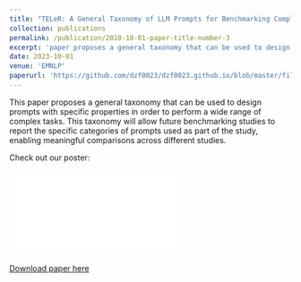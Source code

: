 ```yaml
---
title: "TELeR: A General Taxonomy of LLM Prompts for Benchmarking Complex Tasks "
collection: publications
permalink: /publication/2010-10-01-paper-title-number-3
excerpt: 'paper proposes a general taxonomy that can be used to design prompts with specific properties to perform a wide range of complex tasks. This taxonomy will allow future benchmarking studies to report the specific categories of prompts used as part of the study, enabling meaningful comparisons across different studies.'
date: 2023-10-01
venue: 'EMNLP'
paperurl: 'https://github.com/dzf0023/dzf0023.github.io/blob/master/files/TELeR.pdf'
---
```

This paper proposes a general taxonomy that can be used to design prompts with specific properties in order to perform a wide range of complex tasks. This taxonomy will allow future benchmarking studies to report the specific categories of prompts used as part of the study, enabling meaningful comparisons across different studies.

Check out our poster:

![Alt text](files/EMNLP2023_Poster.pdf)

[Download paper here](https://arxiv.org/abs/2305.11430)

